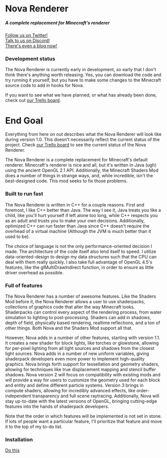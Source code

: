 # Nova Renderer
##### A complete replacement for Minecraft's renderer

[Follow us on Twitter!](https://twitter.com/NovaRendererMC)  
[Talk to us on Discord!](https://discordapp.com/invite/014ux6siiDogn9FLz)  
[There's even a blog now!](https://continuum.graphics/blog/?category=Nova)

### Development status
The Nova Renderer is currently early in development, so early that I don't think there's anything worth releasing. Yes, you can download the code and try running it yourself, but you have to make some changes to the Minecraft source code to add in hooks for Nova.

If you want to see what we have planned, or what has already been done, check out [our Trello board](https://trello.com/b/tf517UY2/nova-renderer).
 
# End Goal
Everything from here on out describes what the Nova Renderer will look like during version 1.0. This doesn't necessarily reflect the current status of the project. Check [our Trello board](https://trello.com/b/tf517UY2/nova-renderer) to see the current status of the Nova Renderer.

The Nova Renderer is a complete replacement for Minecraft's default renderer. Minecraft's renderer is nice and all, but it's written in Java (ugh) using the ancient OpenGL 2.1 API. Additionally, the Minecraft Shaders Mod does a number of things in strange ways, and, while incredible, isn't the best-designed code. This mod seeks to fix those problems.

### Built to run fast
The Nova Renderer is written in C++ for a couple reasons. First and foremost, I like C++ better than Java. The way I see it, Java treats you like a child, like you'll hurt yourself if left alone too long, while C++ respects you as an adult and trusts you to make your own decisions. Additionally, optimized C++ can run faster than Java since C++ doesn't require the overhead of a virtual machine (Although the JVM is much better than it used to be).

The choice of language is not the only performance-oriented decision I made. The architecture of the code itself also lend itself to speed. I utilize data-oriented-design to design my data structures such that the CPU can deal with them really quickly. I also take full advantage of OpenGL 4.5's features, like the glMultiDrawIndirect function, in order to ensure as little driver overhead as possible.

### Full of features
The Nova Renderer has a number of awesome features. Like the Shaders Mod before it, the Nova Renderer allows a user to use shaderpacks, collections of graphics code that alter the way Minecraft looks. Shaderpacks can control every aspect of the rendering process, from water simulation to lighting to post-processing. Shaders can add in shadows, depth of field, physically based rendering, realtime reflections, and a ton of other things. Both Nova and the Shaders Mod support all that.

However, Nova adds in a number of other features, starting with version 1.1. It creates a new shader for block lights, like torches or glowstone, allowing for per-pixel lighting from all light sources and shadows from the closest light sources. Nova adds in a number of new uniform variables, giving shaderpack developers even more power to implement high-quality graphics. Nova brings forth support for tessellation and geometry shaders, allowing for techniques like true displacement mapping and stencil buffer shadows. Nova version 2 will focus on compatibility with existing mods and will provide a way for users to customize the geometry used for each block and entity and define different particle systems. Version 3 brings in compute shaders, allowing for incredibly advanced effects, like order-independent transparency and full scene raytracing. Additionally, Nova will stay up-to-date with the latest versions of OpenGL, bringing cutting-edge features into the hands of shaderpack developers.

Note that the order in which features will be implemented is not set in stone. If lots of people want a particular feature, I'll prioritize that feature and move it to the top of my to-do list.

### Installation ###
[Do this](https://github.com/NovaMods/nova-renderer/wiki/Installing,-building,-and-running-on-Windows)
